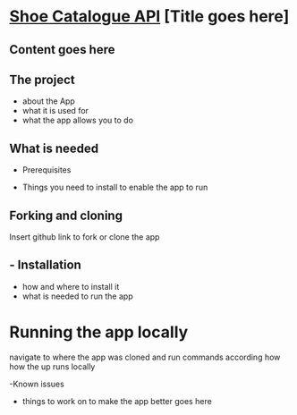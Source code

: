 
# [Shoe Catalogue API](https://github.com/shannonsn/shoes_api) [Title goes here]

## Content goes here

## The project
* about the App
* what it is used for
* what the app allows you to do

## What is needed
* Prerequisites
- Things you need to install to enable the app to run

## Forking and cloning

Insert github link to fork or clone the app

## - Installation
* how and where to install it
* what is needed to run the app

# Running the app locally
navigate to where the app was cloned
and run commands according how how the up runs locally


-Known issues
* things to work on to make the app better goes here
